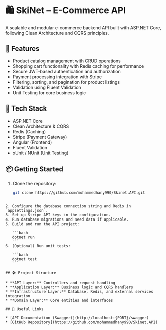 
# 🛍️ SkiNet – E-Commerce API

A scalable and modular e-commerce backend API built with ASP.NET Core, following Clean Architecture and CQRS principles.

## 🚀 Features

- Product catalog management with CRUD operations
- Shopping cart functionality with Redis caching for performance
- Secure JWT-based authentication and authorization
- Payment processing integration with Stripe
- Filtering, sorting, and pagination for product listings
- Validation using Fluent Validation
- Unit Testing for core business logic

## 🧰 Tech Stack

- ASP.NET Core
- Clean Architecture & CQRS
- Redis (Caching)
- Stripe (Payment Gateway)
- Angular (Frontend)
- Fluent Validation
- xUnit / NUnit (Unit Testing)

## 📦 Getting Started

1. Clone the repository:  
   ```bash
   git clone https://github.com/mohammedhany990/Skinet.API.git
````

2. Configure the database connection string and Redis in `appsettings.json`.
3. Set up Stripe API keys in the configuration.
4. Run database migrations and seed data if applicable.
5. Build and run the API project:

   ```bash
   dotnet run
   ```
6. (Optional) Run unit tests:

   ```bash
   dotnet test
   ```

## 🛠️ Project Structure

* **API Layer:** Controllers and request handling
* **Application Layer:** Business logic and CQRS handlers
* **Infrastructure Layer:** Database, Redis, and external services integration
* **Domain Layer:** Core entities and interfaces

## 🔗 Useful Links

* [API Documentation (Swagger)](http://localhost:{PORT}/swagger)
* [GitHub Repository](https://github.com/mohammedhany990/Skinet.API)

